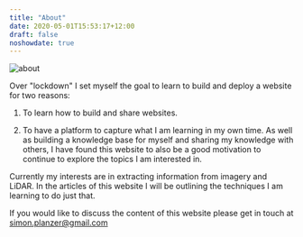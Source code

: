 ```yaml
---
title: "About"
date: 2020-05-01T15:53:17+12:00
draft: false
noshowdate: true
---
```


![about](/pages/about.png)


Over "lockdown" I set myself the goal to learn to build and deploy a website for two reasons:

1. To learn how to build and share websites.

2. To have a platform to capture what I am learning in my own time. As well as building a knowledge base for myself and sharing my knowledge with others, I have found this website to also be a good motivation to continue to explore the topics I am interested in.


Currently my interests are in extracting information from imagery and LiDAR. In the articles of this website I will be outlining the techniques I am learning to do just that.

If you would like to discuss the content of this website please get in touch at simon.planzer@gmail.com


